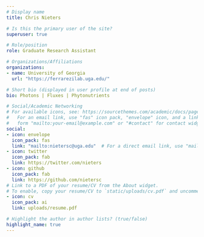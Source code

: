 ```yaml
---
# Display name
title: Chris Nieters

# Is this the primary user of the site?
superuser: true

# Role/position
role: Graduate Research Assistant

# Organizations/Affiliations
organizations:
- name: University of Georgia
  url: "https://ferrarezilab.uga.edu/"

# Short bio (displayed in user profile at end of posts)
bio: Photons | Fluxes | Phytonutrients

# Social/Academic Networking
# For available icons, see: https://sourcethemes.com/academic/docs/page-builder/#icons
#   For an email link, use "fas" icon pack, "envelope" icon, and a link in the
#   form "mailto:your-email@example.com" or "#contact" for contact widget.
social:
- icon: envelope
  icon_pack: fas
  link: "mailto:nietersc@uga.edu"  # For a direct email link, use "mailto:test@example.org".
- icon: twitter
  icon_pack: fab
  link: https://twitter.com/nieters
- icon: github
  icon_pack: fab
  link: https://github.com/nietersc
# Link to a PDF of your resume/CV from the About widget.
# To enable, copy your resume/CV to `static/uploads/cv.pdf` and uncomment the lines below.
- icon: cv
  icon_pack: ai
  link: uploads/resume.pdf

# Highlight the author in author lists? (true/false)
highlight_name: true
---
```

